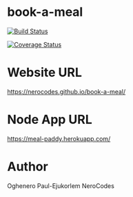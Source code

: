# book-a-meal

[![Build Status](https://travis-ci.org/Nerocodes/book-a-meal.svg?branch=master)](https://travis-ci.org/Nerocodes/book-a-meal)

[![Coverage Status](https://coveralls.io/repos/github/Nerocodes/book-a-meal/badge.svg?branch=master)](https://coveralls.io/github/Nerocodes/book-a-meal?branch=master)

# Website URL
https://nerocodes.github.io/book-a-meal/

# Node App URL
https://meal-paddy.herokuapp.com/

# Author
Oghenero Paul-Ejukorlem
NeroCodes